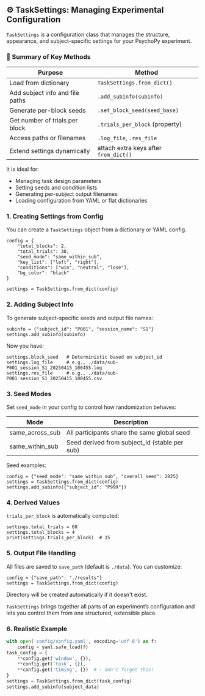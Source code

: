 ## ⚙️ TaskSettings: Managing Experimental Configuration

`TaskSettings` is a configuration class that manages the structure, appearance, and subject-specific settings for your PsychoPy experiment.

### 🧵 Summary of Key Methods

| Purpose                         | Method                        |
|-|-|
| Load from dictionary             | `TaskSettings.from_dict()`    |
| Add subject info and file paths | `.add_subinfo(subinfo)`       |
| Generate per-block seeds        | `.set_block_seed(seed_base)`  |
| Get number of trials per block  | `.trials_per_block` (property)|
| Access paths or filenames       | `.log_file`, `.res_file`      |
| Extend settings dynamically     | attach extra keys after `from_dict()` |



It is ideal for:
- Managing task design parameters
- Setting seeds and condition lists
- Generating per-subject output filenames
- Loading configuration from YAML or flat dictionaries



### 1. Creating Settings from Config

You can create a `TaskSettings` object from a dictionary or YAML config.

    config = {
        "total_blocks": 2,
        "total_trials": 30,
        "seed_mode": "same_within_sub",
        "key_list": ["left", "right"],
        "conditions": ["win", "neutral", "lose"],
        "bg_color": "black"
    }

    settings = TaskSettings.from_dict(config)



### 2. Adding Subject Info

To generate subject-specific seeds and output file names:

    subinfo = {"subject_id": "P001", "session_name": "S1"}
    settings.add_subinfo(subinfo)

Now you have:

    settings.block_seed   # Deterministic based on subject_id
    settings.log_file     # e.g., ./data/sub-P001_session_S1_20250415_100455.log
    settings.res_file     # e.g., ./data/sub-P001_session_S1_20250415_100455.csv



### 3. Seed Modes

Set `seed_mode` in your config to control how randomization behaves:

| Mode               | Description                                   |
|--|--|
| same_across_sub    | All participants share the same global seed   |
| same_within_sub    | Seed derived from subject_id (stable per sub) |

Seed examples:

    config = {"seed_mode": "same_within_sub", "overall_seed": 2025}
    settings = TaskSettings.from_dict(config)
    settings.add_subinfo({"subject_id": "P999"})



### 4. Derived Values

`trials_per_block` is automatically computed:

    settings.total_trials = 60
    settings.total_blocks = 4
    print(settings.trials_per_block)  # 15



### 5. Output File Handling

All files are saved to `save_path` (default is `./data`). You can customize:

    config = {"save_path": "./results"}
    settings = TaskSettings.from_dict(config)

Directory will be created automatically if it doesn't exist.

`TaskSettings` brings together all parts of an experiment’s configuration and lets you control them from one structured, extensible place.

### 6. Realistic Example
```python
with open('config/config.yaml', encoding='utf-8') as f:
    config = yaml.safe_load(f)
task_config = {
    **config.get('window', {}),
    **config.get('task', {}),
    **config.get('timing', {})  # ← don't forget this!
}
settings = TaskSettings.from_dict(task_config)
settings.add_subinfo(subject_data)
```